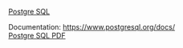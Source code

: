 [Postgre SQL](https://www.postgresql.org/)

Documentation: https://www.postgresql.org/docs/     
[Postgre SQL PDF](https://github.com/saberrg/UsefulDocumentation/files/7576979/postgresql-14-A4.pdf)
